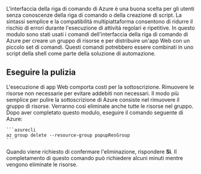 L'interfaccia della riga di comando di Azure è una buona scelta per gli utenti senza conoscenze della riga di comando o della creazione di script. La sintassi semplice e la compatibilità multipiattaforma consentono di ridurre il rischio di errori durante l'esecuzione di attività regolari e ripetitive. In questo modulo sono stati usati i comandi dell'interfaccia della riga di comando di Azure per creare un gruppo di risorse e per distribuire un'app Web con un piccolo set di comandi. Questi comandi potrebbero essere combinati in uno script della shell come parte della soluzione di automazione. 

## <a name="clean-up"></a>Eseguire la pulizia
<!---TODO: Update for sandbox?--->

L'esecuzione di app Web comporta costi per la sottoscrizione. Rimuovere le risorse non necessarie per evitare addebiti non necessari. Il modo più semplice per pulire la sottoscrizione di Azure consiste nel rimuovere il gruppo di risorse. Verranno così eliminate anche tutte le risorse nel gruppo. Dopo aver completato questo modulo, eseguire il comando seguente di Azure:

    ```azurecli
    az group delete --resource-group popupResGroup
    ```

Quando viene richiesto di confermare l'eliminazione, rispondere **Sì**. Il completamento di questo comando può richiedere alcuni minuti mentre vengono eliminate le risorse. 